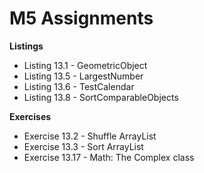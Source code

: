 # M5 Assignments

**Listings**

*   Listing 13.1 - GeometricObject
*   Listing 13.5 - LargestNumber
*   Listing 13.6 - TestCalendar
*   Listing 13.8 - SortComparableObjects

**Exercises**

*   Exercise 13.2 - Shuffle ArrayList
*   Exercise 13.3 - Sort ArrayList
*   Exercise 13.17 - Math: The Complex class
